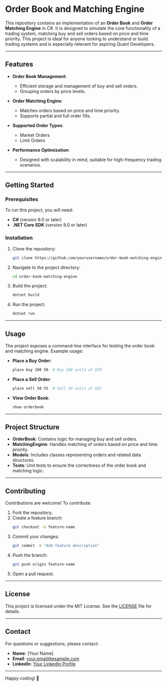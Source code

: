 # Order Book and Matching Engine

This repository contains an implementation of an **Order Book** and **Order Matching Engine** in C#. It is designed to simulate the core functionality of a trading system, matching buy and sell orders based on price and time priority. This project is ideal for anyone looking to understand or build trading systems and is especially relevant for aspiring Quant Developers.

---

## Features

- **Order Book Management**:
  - Efficient storage and management of buy and sell orders.
  - Grouping orders by price levels.

- **Order Matching Engine**:
  - Matches orders based on price and time priority.
  - Supports partial and full order fills.

- **Supported Order Types**:
  - Market Orders
  - Limit Orders

- **Performance Optimization**:
  - Designed with scalability in mind, suitable for high-frequency trading scenarios.

---

## Getting Started

### Prerequisites

To run this project, you will need:
- **C#** (version 9.0 or later)
- **.NET Core SDK** (version 8.0 or later)

### Installation

1. Clone the repository:
   ```bash
   git clone https://github.com/yourusername/order-book-matching-engine.git
   ```
2. Navigate to the project directory:
   ```bash
   cd order-book-matching-engine
   ```
3. Build the project:
   ```bash
   dotnet build
   ```

4. Run the project:
   ```bash
   dotnet run
   ```

---

## Usage

The project exposes a command-line interface for testing the order book and matching engine. Example usage:

- **Place a Buy Order**:
  ```bash
  place buy 100 50  # Buy 100 units at $50
  ```

- **Place a Sell Order**:
  ```bash
  place sell 50 55  # Sell 50 units at $55
  ```

- **View Order Book**:
  ```bash
  show orderbook
  ```

---

## Project Structure

- **OrderBook**: Contains logic for managing buy and sell orders.
- **MatchingEngine**: Handles matching of orders based on price and time priority.
- **Models**: Includes classes representing orders and related data structures.
- **Tests**: Unit tests to ensure the correctness of the order book and matching logic.

---

## Contributing

Contributions are welcome! To contribute:
1. Fork the repository.
2. Create a feature branch:
   ```bash
   git checkout -b feature-name
   ```
3. Commit your changes:
   ```bash
   git commit -m "Add feature description"
   ```
4. Push the branch:
   ```bash
   git push origin feature-name
   ```
5. Open a pull request.

---

## License

This project is licensed under the MIT License. See the [LICENSE](LICENSE) file for details.

---

## Contact

For questions or suggestions, please contact:
- **Name**: [Your Name]
- **Email**: your.email@example.com
- **LinkedIn**: [Your LinkedIn Profile](https://linkedin.com/in/yourusername)

---

Happy coding! 🚀

